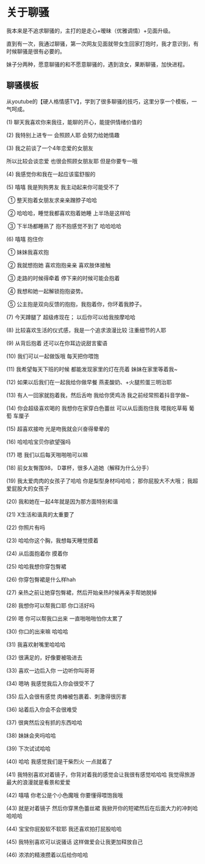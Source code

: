 # 关于聊骚

我本来是不追求聊骚的，主打的是走心+暧昧（优雅调情）+见面升级。

直到有一次，我通过聊骚，第一次网友见面就带女生回家打炮时，我才意识到，有时候聊骚是很有必要的。

妹子分两种，愿意聊骚的和不愿意聊骚的，遇到浪女，果断聊骚，加快进程。

## 聊骚模板

从youtube的【硬人格情感TV】，学到了很多聊骚的技巧，这里分享一个模板，一气呵成。

(1) 聊天我喜欢你来我往，能聊的开心，能提供情绪价值的

(2) 我特别上进专一 会照顾人耶 会努力给她情趣

(3) 我之前谈了一个4年恋爱的女朋友

&#x20;   所以比较会谈恋爱 也很会照顾女朋友耶 但是你要专一哦

(4) 我感觉你和我在一起应该蛮舒服的

(5) 嘻嘻 我是狗狗男友  我主动起来你可能受不了

​	① 整天抱着女朋友求亲亲蹭脖子哈哈

​	② 哈哈哈，睡觉我都喜欢抱着她睡 上半场是这样哈

​	③ 下半场都睡熟了 抱不抱感觉不到了 哈哈哈哈

(6) 嘻嘻 抱住你

​	① 妹妹我喜欢抱

​	② 我就想抱她 喜欢抱抱亲亲 喜欢肢体接触

​	③ 走路的时候得牵着 停下来的时候可能会抱着

​	④ 我想和她一起解锁抱抱姿势。

​	⑤ 公主抱是双向反馈的抱抱，我抱着你，你环着我脖子。

(7) 今天蹲腿了  超级疼现在；  以后你可以给我按摩哈哈

(8) 比较喜欢生活的仪式感，我是一个追求浪漫比较 注重细节的人耶

(9) 从背后抱着 还可以在你耳边说甜言蜜语

(10) 我们可以一起做饭哦 每天把你喂饱

(11) 我希望每天下班的时候 都能发现家里的灯在亮着 妹妹在家里等着我\~

(12) 如果以后我们在一起我给你做早餐 燕麦酸奶、+火腿煎蛋三明治耶

(13) 有人一回家就抱着我，然后舌吻 我给你煲鸡汤 我之前经常照着抖音学做\~

(14) 你会超级喜欢喝的 我想你在家穿白色蕾丝 可以从后面抱住我 喂我吃草莓 葡萄 车厘子

(15) 超喜欢接吻  光是吻我就会兴奋得晕晕的

(16) 哈哈哈宝贝你欲望强吗

(17) 嗯 我们以后每天啪啪啪可以嘛

(18) 前女友臀围98， D罩杯，很多人追她（解释为什么分手）

(19) 我太爱肉肉的女孩子了哈哈 你是梨型身材吗哈哈； 那你屁股大不大哦； 我超爱屁股大的女孩子

(20) 我和她在一起4年就是因为那方面特别和谐

(21) X生活和谐真的太重要了

(22) 你照片有吗

(23) 哈哈你这个胸，我想每天睡觉摸着

(24) 从后面抱着你 摸着你

(25) 哈哈我想你穿包臀裙

(26) 你穿包臀裙是什么样hah

(27) 亲热之前让她穿包臀裙，然后开始亲热时候再亲手帮她脱掉

(28) 我想你可以帮我口耶  你口活好吗

(29) 嗯 你可以帮我口出来 一直啪啪啪怕你太累了

(30) 你口的出来嘛  哈哈哈

(31) 我喜欢射嘴里哈哈哈

(32) 很满足的，好像要被吸进去

(33) 喜欢一边后入你  一边听你叫哥哥

(34) 嗯呐 我感觉我后入你会很受不了

(35) 后入会很有感觉  肉棒被包裹着、刺激得很厉害

(36) 站着后入你会不会很难受

(37) 很爽然后没有抓的东西哈哈

(38) 妹妹会夹吗哈哈

(39) 下次试试哈哈

(40) 哈哈 我感觉我们是干柴烈火 一点就着了

(41) 我特别喜欢对着镜子，你背对着我的感觉会让我很有感觉哈哈哈 我觉得旅游最大的浪漫就是看景和爱爱

(42) 嘻嘻 你老公是个小色魔哦 你要懂得喂饱我哦

(43) 就是对着镜子 然后你穿黑色蕾丝裙  我掀开你的短裙然后在后面大力的冲刺哈哈哈哈

(44) 宝宝你屁股软不软耶  我还喜欢拍打屁股哈哈

(45) 我特别喜欢可以说骚话  这样做爱会让我更加释放自己

(46) 浓浓的精液攒着以后给你哈哈

